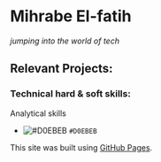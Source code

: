 # Mihrabe El-fatih 
*jumping into the world of tech*

## Relevant Projects:

### Technical hard & soft skills:
Analytical skills

- ![#D0EBEB](https://placehold.co/15x15/f03c15/f03c15.png) `#D0EBEB`

This site was built using [GitHub Pages](https://pages.github.com/).
